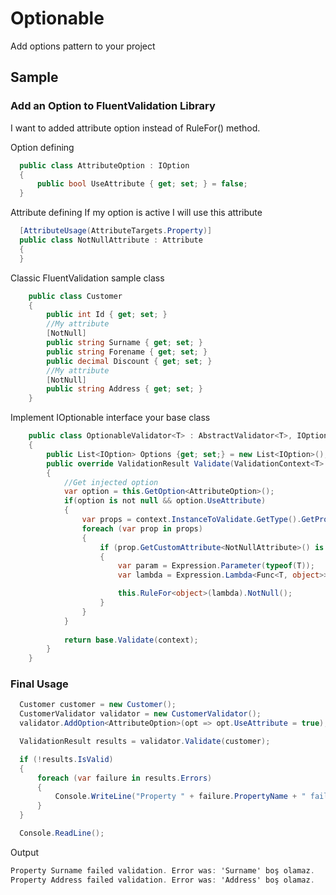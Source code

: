 # Optionable
Add options pattern to your project

## Sample

### Add an Option to FluentValidation Library
I want to added attribute option instead of RuleFor() method.

Option defining
``` csharp
  public class AttributeOption : IOption
  {
      public bool UseAttribute { get; set; } = false;
  }
```

Attribute defining If my option is active I will use this attribute
``` csharp
  [AttributeUsage(AttributeTargets.Property)]
  public class NotNullAttribute : Attribute
  {
  }
```

Classic FluentValidation sample class
``` csharp
    public class Customer
    {        
        public int Id { get; set; }
        //My attribute
        [NotNull]
        public string Surname { get; set; }
        public string Forename { get; set; }
        public decimal Discount { get; set; }
        //My attribute
        [NotNull]
        public string Address { get; set; }
    }
```

Implement IOptionable interface your base class
``` csharp
    public class OptionableValidator<T> : AbstractValidator<T>, IOptionable
    {
        public List<IOption> Options {get; set;} = new List<IOption>();
        public override ValidationResult Validate(ValidationContext<T> context)
        {
            //Get injected option
            var option = this.GetOption<AttributeOption>();
            if(option is not null && option.UseAttribute)
            {
                var props = context.InstanceToValidate.GetType().GetProperties();
                foreach (var prop in props)
                {
                    if (prop.GetCustomAttribute<NotNullAttribute>() is not null)
                    {
                        var param = Expression.Parameter(typeof(T));
                        var lambda = Expression.Lambda<Func<T, object>>((Expression)Expression.Property(param, prop.Name), param);

                        this.RuleFor<object>(lambda).NotNull();
                    }
                }
            }         
            
            return base.Validate(context);
        }
    }
```

### Final Usage
``` csharp
  Customer customer = new Customer();
  CustomerValidator validator = new CustomerValidator();
  validator.AddOption<AttributeOption>(opt => opt.UseAttribute = true);

  ValidationResult results = validator.Validate(customer);

  if (!results.IsValid)
  {
      foreach (var failure in results.Errors)
      {
          Console.WriteLine("Property " + failure.PropertyName + " failed validation. Error was: " + failure.ErrorMessage);
      }
  }

  Console.ReadLine();
```
Output
``` csharp
Property Surname failed validation. Error was: 'Surname' boş olamaz.
Property Address failed validation. Error was: 'Address' boş olamaz.
```




